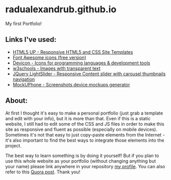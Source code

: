 # radualexandrub.github.io
My first Portfolio!

## Links I've used:
- [HTML5 UP - Responsive HTML5 and CSS Site Templates](https://html5up.net/)
- [Font Awesome icons (free version)](https://fontawesome.com/icons?m=free)
- [Devicon - Icons for programming languages & development tools](https://devicons.github.io/devicon)
- [w3schools - Images with transparent text](https://www.w3schools.com/howto/howto_css_image_transparent.asp)
- [JQuery LightSlider - Responsive Content slider with carousel thumbnails navigation](https://sachinchoolur.github.io/lightslider/index.html)
- [MockUPhone - Screenshots device mockups generator](https://mockuphone.com/)

## About:
At first I thought it's easy to make a personal portfolio (just grab a template and edit with your info), but it is more than that. Even if this is a static website, I still had to edit some of the CSS and JS files in order to make this site as responsive and fluent as possible (especially on mobile devices). Sometimes it's not that easy to just copy-paste elements from the Internet - it's also important to find the best ways to integrate those elements into the project.

The best way to learn something is by doing it yourself! But if you plan to use this whole website as your portfolio (without changing anything but your name) please link anywhere in your repository [my profile](https://github.com/radualexandrub). You can also refer to this [Quora post](https://www.quora.com/Is-it-bad-to-copy-other-peoples-code). Thank you!




